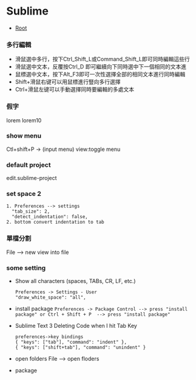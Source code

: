 # Sublime 

*   [Root](../README.md)


### 多行編輯

*	滑鼠選中多行，按下Ctrl_Shift_L或Command_Shift_L即可同時編輯這些行
*	滑鼠選中文本，反覆按Ctrl_D 即可繼續向下同時選中下一個相同的文本進
*	鼠標選中文本，按下Alt_F3即可一次性選擇全部的相同文本進行同時編輯
*	Shift+滑鼠右键可以用鼠標進行豎向多行選擇
*	Ctrl+滑鼠左键可以手動選擇同時要編輯的多處文本

###  假字
lorem lorem10


### show menu 
Ctl+shift+P  -> (input menu) view:toggle menu


### default project 
edit.sublime-project
	
### set space 2
	1. Preferences --> settings 
	  "tab_size": 2,
	  "detect_indentation": false,
	2. bottom convert indentation to tab

### 單檔分割
File --> new view into file

### some setting 
*	Show all characters (spaces, TABs, CR, LF, etc.)
	```
	Preferences -> Settings - User
	"draw_white_space": "all",
	```

*	install package
	``
	Preferences -> Package Control --> press "install package"
	or
	Ctrl + Shift + P  --> press "install package"
	``

*	Sublime Text 3 Deleting Code when I hit Tab Key
	```
	preferences->key bindings
	{ "keys": ["tab"], "command": "indent" },
	{ "keys": ["shift+tab"], "command": "unindent" }
	```

* open folders 
	File --> open floders

* package  


